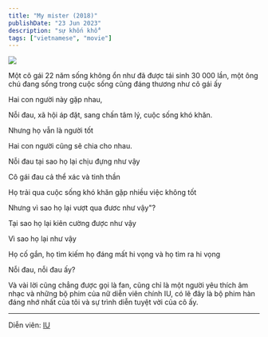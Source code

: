 ```yaml
---
title: "My mister (2018)"
publishDate: "23 Jun 2023"
description: "sự khốn khổ"
tags: ["vietnamese", "movie"]
---
```


![](https://github.com/licitfree/garden/raw/main/my%20mister%20(2018)%20poster.png)

Một cô gái 22 năm sống không ổn như đã được tái sinh 30 000 lần, một ông chú đang sống trong cuộc sống cũng đáng thương như cô gái ấy

Hai con người này gặp nhau,

Nỗi đau, xã hội áp đặt, sang chấn tâm lý, cuộc sống khó khăn.

Nhưng họ vẫn là người tốt

Hai con người cũng sẽ chia cho nhau.

Nỗi đau tại sao họ lại chịu đựng như vậy

Cô gái đau cả thể xác và tinh thần

Họ trải qua cuộc sống khó khăn gặp nhiều việc không tốt

Nhưng vì sao họ lại vượt qua đươc như vậy"?

Tại sao họ lại kiên cường được như vậy

Vì sao họ lại như vậy

Họ cố gắn, họ tìm kiếm họ đáng mất hi vọng và họ tìm ra hi vọng

Nỗi đau, nỗi đau ấy?

Và vài lời cũng chẳng được gọi là fan, cũng chỉ là một người yêu thích âm nhạc và những bộ phim của nữ diễn viên chính IU, có lẽ đây là bộ phim hàn đáng nhớ nhất của tôi và sự trình diễn tuyệt vời của cô ấy.

---

Diễn viên: [IU](/posts/iu)

